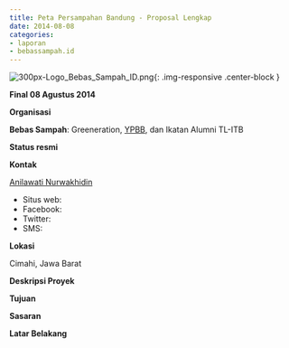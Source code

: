 ```yaml
---
title: Peta Persampahan Bandung - Proposal Lengkap
date: 2014-08-08
categories:
- laporan
- bebassampah.id
---
```


![300px-Logo_Bebas_Sampah_ID.png](/uploads/300px-Logo_Bebas_Sampah_ID.png){: .img-responsive .center-block }

**Final 08 Agustus 2014**

**Organisasi**

  **Bebas Sampah**: Greeneration, [YPBB](http://wiki.ciptamedia.org/wiki/Perkumpulan_YPBB), dan Ikatan Alumni TL-ITB
  
**Status resmi**

 
**Kontak**

  [Anilawati Nurwakhidin](http://wiki.ciptamedia.org/wiki/Anilawati_Nurwakhidin)
* Situs web: 
* Facebook: 
* Twitter: 
* SMS: 


**Lokasi**

  Cimahi, Jawa Barat

**Deskripsi Proyek**

**Tujuan**

  
**Sasaran**


**Latar Belakang**
